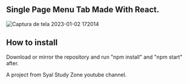 ## Single Page Menu Tab Made With React.
![Captura de tela 2023-01-02 172014](https://user-images.githubusercontent.com/68788167/210275404-1138548a-f9cb-447c-964c-55f2e257f52e.jpg)

## How to install
Download or mirror the repository and run "npm install" and "npm start" after.

A project from Syal Study Zone youtube channel.

